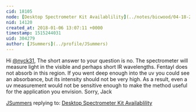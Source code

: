 ```yaml
---
cid: 18105
node: [Desktop Spectrometer Kit Availablility](../notes/bicwood/04-18-2017/desktop-spectrometer-kit-availablility)
nid: 14120
created_at: 2018-01-06 13:07:11 +0000
timestamp: 1515244031
uid: 304279
author: [JSummers](../profile/JSummers)
---
```


Hi [@nyck31](/profile/nyck31),  The short answer to your question is no.  The spectrometer will measure light in the visible and perhaps short IR wavelengths.  Fentayl does not absorb in this region.  If you went deep enough into the uv you could see an absorbance, but its intensity should not be very high.  As a result, even a uv measurement would not be sensitive enough to make the method useful for the application you envision. Sorry, Jack

[JSummers](../profile/JSummers) replying to: [Desktop Spectrometer Kit Availablility](../notes/bicwood/04-18-2017/desktop-spectrometer-kit-availablility)

